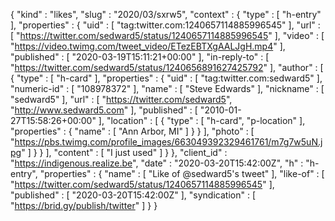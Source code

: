 {
  "kind" : "likes",
  "slug" : "2020/03/sxrw5",
  "context" : {
    "type" : [ "h-entry" ],
    "properties" : {
      "uid" : [ "tag:twitter.com:1240657114885996545" ],
      "url" : [ "https://twitter.com/sedward5/status/1240657114885996545" ],
      "video" : [ "https://video.twimg.com/tweet_video/ETezEBTXgAALJgH.mp4" ],
      "published" : [ "2020-03-19T15:11:21+00:00" ],
      "in-reply-to" : [ "https://twitter.com/sedward5/status/1240656891627425792" ],
      "author" : [ {
        "type" : [ "h-card" ],
        "properties" : {
          "uid" : [ "tag:twitter.com:sedward5" ],
          "numeric-id" : [ "108978372" ],
          "name" : [ "Steve Edwards" ],
          "nickname" : [ "sedward5" ],
          "url" : [ "https://twitter.com/sedward5", "http://www.sedward5.com" ],
          "published" : [ "2010-01-27T15:58:26+00:00" ],
          "location" : [ {
            "type" : [ "h-card", "p-location" ],
            "properties" : {
              "name" : [ "Ann Arbor, MI" ]
            }
          } ],
          "photo" : [ "https://pbs.twimg.com/profile_images/663049392329461761/m7g7w5uN.jpg" ]
        }
      } ],
      "content" : [ "I just used" ]
    }
  },
  "client_id" : "https://indigenous.realize.be",
  "date" : "2020-03-20T15:42:00Z",
  "h" : "h-entry",
  "properties" : {
    "name" : [ "Like of @sedward5's tweet" ],
    "like-of" : [ "https://twitter.com/sedward5/status/1240657114885996545" ],
    "published" : [ "2020-03-20T15:42:00Z" ],
    "syndication" : [ "https://brid.gy/publish/twitter" ]
  }
}
